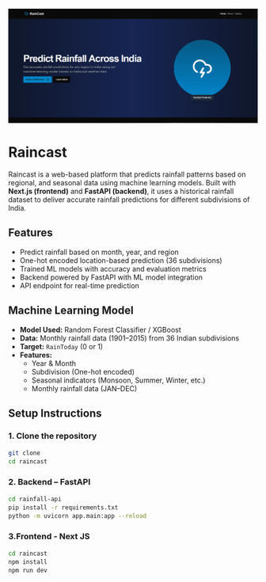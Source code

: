 ![alt text](/public/images/rui.png)

# Raincast
Raincast is a web-based platform that predicts rainfall patterns based on regional, and seasonal data using machine learning models. Built with **Next.js (frontend)** and **FastAPI (backend)**, it uses a historical rainfall dataset to deliver accurate rainfall predictions for different subdivisions of India.

## Features
- Predict rainfall based on month, year, and region
- One-hot encoded location-based prediction (36 subdivisions)
- Trained ML models with accuracy and evaluation metrics
- Backend powered by FastAPI with ML model integration
- API endpoint for real-time prediction

## Machine Learning Model
- **Model Used:** Random Forest Classifier / XGBoost
- **Data:** Monthly rainfall data (1901–2015) from 36 Indian subdivisions
- **Target:** `RainToday` (0 or 1)
- **Features:**
  - Year & Month
  - Subdivision (One-hot encoded)
  - Seasonal indicators (Monsoon, Summer, Winter, etc.)
  - Monthly rainfall data (JAN–DEC)

## Setup Instructions

### 1. Clone the repository

```bash
git clone 
cd raincast
```
### 2. Backend – FastAPI
```bash
cd rainfall-api
pip install -r requirements.txt
python -m uvicorn app.main:app --reload
```
### 3.Frontend - Next JS
```bash
cd raincast
npm install
npm run dev
```


